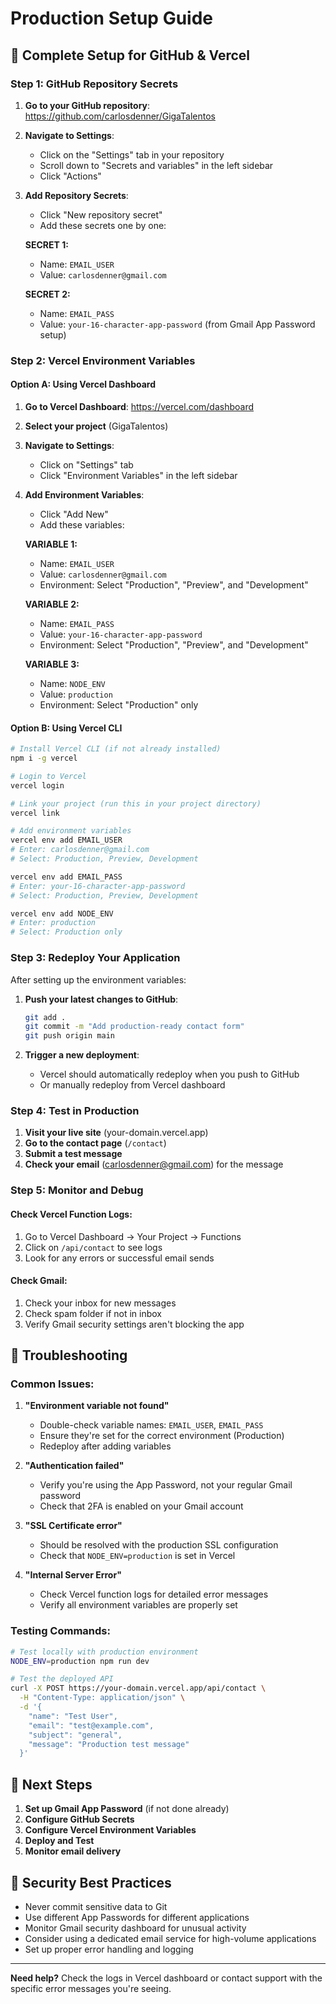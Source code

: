 # Production Setup Guide

## 🚀 Complete Setup for GitHub & Vercel

### Step 1: GitHub Repository Secrets

1. **Go to your GitHub repository**: https://github.com/carlosdenner/GigaTalentos
2. **Navigate to Settings**:
   - Click on the "Settings" tab in your repository
   - Scroll down to "Secrets and variables" in the left sidebar
   - Click "Actions"

3. **Add Repository Secrets**:
   - Click "New repository secret"
   - Add these secrets one by one:

   **SECRET 1:**
   - Name: `EMAIL_USER`
   - Value: `carlosdenner@gmail.com`

   **SECRET 2:**
   - Name: `EMAIL_PASS`  
   - Value: `your-16-character-app-password` (from Gmail App Password setup)

### Step 2: Vercel Environment Variables

#### Option A: Using Vercel Dashboard
1. **Go to Vercel Dashboard**: https://vercel.com/dashboard
2. **Select your project** (GigaTalentos)
3. **Navigate to Settings**:
   - Click on "Settings" tab
   - Click "Environment Variables" in the left sidebar

4. **Add Environment Variables**:
   - Click "Add New"
   - Add these variables:

   **VARIABLE 1:**
   - Name: `EMAIL_USER`
   - Value: `carlosdenner@gmail.com`
   - Environment: Select "Production", "Preview", and "Development"

   **VARIABLE 2:**
   - Name: `EMAIL_PASS`
   - Value: `your-16-character-app-password`
   - Environment: Select "Production", "Preview", and "Development"

   **VARIABLE 3:**
   - Name: `NODE_ENV`
   - Value: `production`
   - Environment: Select "Production" only

#### Option B: Using Vercel CLI
```bash
# Install Vercel CLI (if not already installed)
npm i -g vercel

# Login to Vercel
vercel login

# Link your project (run this in your project directory)
vercel link

# Add environment variables
vercel env add EMAIL_USER
# Enter: carlosdenner@gmail.com
# Select: Production, Preview, Development

vercel env add EMAIL_PASS  
# Enter: your-16-character-app-password
# Select: Production, Preview, Development

vercel env add NODE_ENV
# Enter: production
# Select: Production only
```

### Step 3: Redeploy Your Application

After setting up the environment variables:

1. **Push your latest changes to GitHub**:
   ```bash
   git add .
   git commit -m "Add production-ready contact form"
   git push origin main
   ```

2. **Trigger a new deployment**:
   - Vercel should automatically redeploy when you push to GitHub
   - Or manually redeploy from Vercel dashboard

### Step 4: Test in Production

1. **Visit your live site** (your-domain.vercel.app)
2. **Go to the contact page** (`/contact`)
3. **Submit a test message**
4. **Check your email** (carlosdenner@gmail.com) for the message

### Step 5: Monitor and Debug

#### Check Vercel Function Logs:
1. Go to Vercel Dashboard → Your Project → Functions
2. Click on `/api/contact` to see logs
3. Look for any errors or successful email sends

#### Check Gmail:
1. Check your inbox for new messages
2. Check spam folder if not in inbox
3. Verify Gmail security settings aren't blocking the app

## 🔧 Troubleshooting

### Common Issues:

1. **"Environment variable not found"**
   - Double-check variable names: `EMAIL_USER`, `EMAIL_PASS`
   - Ensure they're set for the correct environment (Production)
   - Redeploy after adding variables

2. **"Authentication failed"**
   - Verify you're using the App Password, not your regular Gmail password
   - Check that 2FA is enabled on your Gmail account

3. **"SSL Certificate error"**
   - Should be resolved with the production SSL configuration
   - Check that `NODE_ENV=production` is set in Vercel

4. **"Internal Server Error"**
   - Check Vercel function logs for detailed error messages
   - Verify all environment variables are properly set

### Testing Commands:

```bash
# Test locally with production environment
NODE_ENV=production npm run dev

# Test the deployed API
curl -X POST https://your-domain.vercel.app/api/contact \
  -H "Content-Type: application/json" \
  -d '{
    "name": "Test User",
    "email": "test@example.com",
    "subject": "general",
    "message": "Production test message"
  }'
```

## 📧 Next Steps

1. **Set up Gmail App Password** (if not done already)
2. **Configure GitHub Secrets**
3. **Configure Vercel Environment Variables**
4. **Deploy and Test**
5. **Monitor email delivery**

## 🔐 Security Best Practices

- Never commit sensitive data to Git
- Use different App Passwords for different applications
- Monitor Gmail security dashboard for unusual activity
- Consider using a dedicated email service for high-volume applications
- Set up proper error handling and logging

---

**Need help?** Check the logs in Vercel dashboard or contact support with the specific error messages you're seeing.
